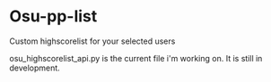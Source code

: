 # Osu-pp-list
Custom highscorelist for your selected users

osu_highscorelist_api.py is the current file i'm working on. It is still in development.
